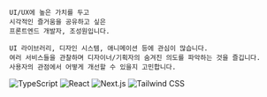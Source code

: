 ```
UI/UX에 높은 가치를 두고
시각적인 즐거움을 공유하고 싶은
프론트엔드 개발자, 조성원입니다.

UI 라이브러리, 디자인 시스템, 애니메이션 등에 관심이 많습니다.
여러 서비스들을 관찰하며 디자이너/기획자의 숨겨진 의도를 파악하는 것을 즐깁니다.
사용자의 관점에서 어떻게 개선할 수 있을지 고민합니다.
```

![TypeScript](https://img.shields.io/badge/TypeScript-3178C6?logo=TypeScript&logoColor=white) ![React](https://img.shields.io/badge/React-61DAFB?logo=React&logoColor=black) ![Next.js](https://img.shields.io/badge/Next.js-000000?logo=Next.js) ![Tailwind CSS](https://img.shields.io/badge/Tailwind_CSS-06B6D4?logo=TailwindCSS&logoColor=white)
